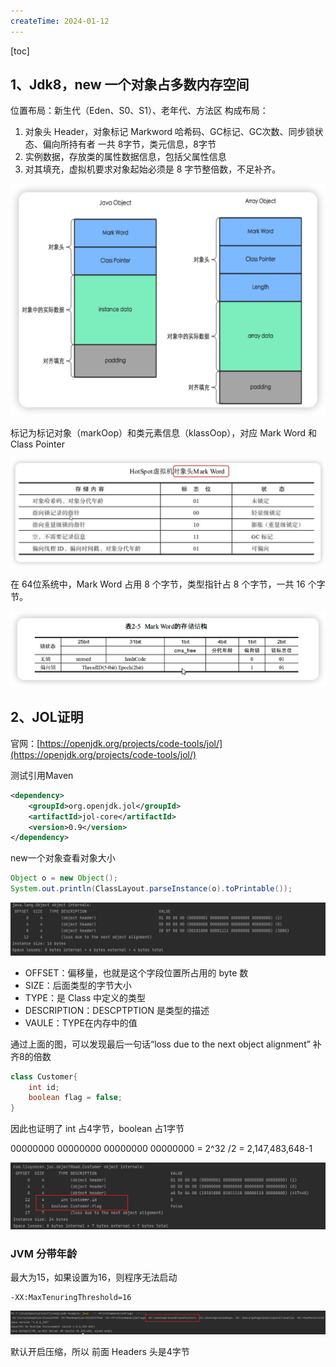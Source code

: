 ```yaml
---
createTime: 2024-01-12
---
```

[toc]

## 1、Jdk8，new 一个对象占多数内存空间

位置布局：新生代（Eden、S0、S1）、老年代、方法区
构成布局：
1. 对象头 Header，对象标记 Markword 哈希码、GC标记、GC次数、同步锁状态、偏向所持有者 一共 8字节，类元信息，8字节
2. 实例数据，存放类的属性数据信息，包括父属性信息
3. 对其填充，虚拟机要求对象起始必须是 8 字节整倍数，不足补齐。

![](images/image-20241204152206513.png)

标记为标记对象（markOop）和类元素信息（klassOop），对应 Mark Word 和 Class Pointer

![](images/image-20241204153300271.png)

在 64位系统中，Mark Word 占用 8 个字节，类型指针占 8 个字节，一共 16 个字节。

![](images/image-20241204153523939.png)

## 2、JOL证明

官网：[https://openjdk.org/projects/code-tools/jol/](https://openjdk.org/projects/code-tools/jol/)

测试引用Maven

```xml
<dependency>
    <groupId>org.openjdk.jol</groupId>
    <artifactId>jol-core</artifactId>
    <version>0.9</version>
</dependency>
```

new一个对象查看对象大小

````java
Object o = new Object();
System.out.println(ClassLayout.parseInstance(o).toPrintable());
````

![](images/image-20241204213137976.png)

+ OFFSET：偏移量，也就是这个字段位置所占用的 byte 数
+ SIZE：后面类型的字节大小
+ TYPE：是 Class 中定义的类型
+ DESCRIPTION：DESCPTPTION 是类型的描述
+ VAULE：TYPE在内存中的值



通过上面的图，可以发现最后一句话“loss due to the next object alignment” 补齐8的倍数

```java
class Customer{
    int id;
    boolean flag = false;
}
```


因此也证明了 int 占4字节，boolean 占1字节

00000000 00000000 00000000 00000000 = 2^32 /2 = 2,147,483,648-1 

![](images/image-20241204213717019.png)

### JVM 分带年龄

最大为15，如果设置为16，则程序无法启动

```
-XX:MaxTenuringThreshold=16
```

![](images/image-20241204215041319.png)

默认开启压缩，所以 前面 Headers 头是4字节